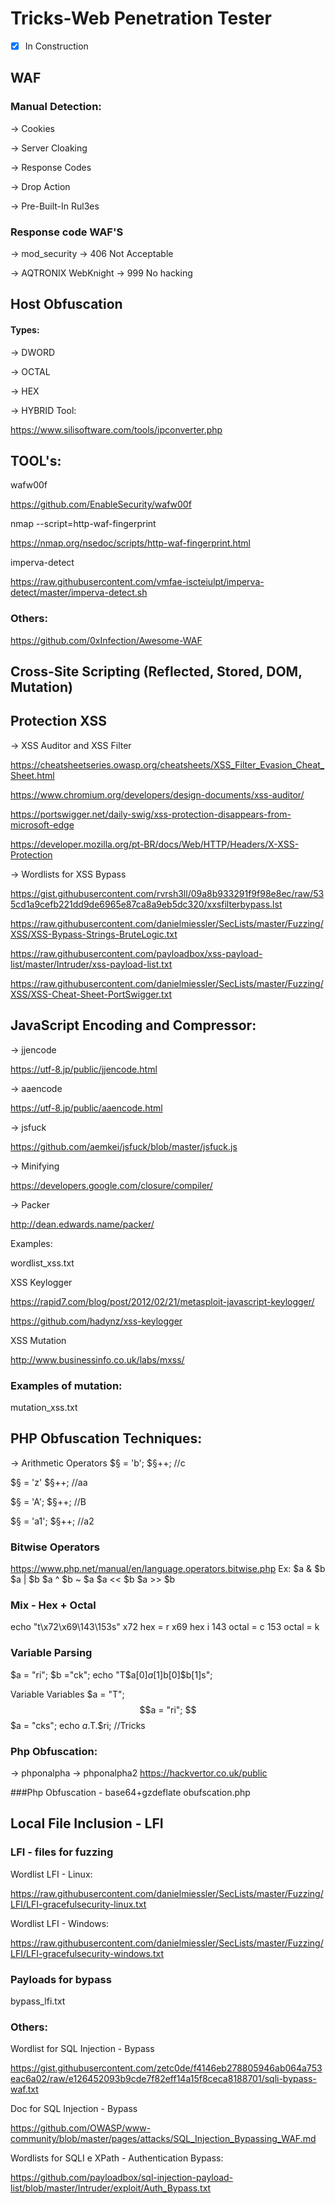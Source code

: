 # Tricks-Web Penetration Tester
- [x] In Construction

## WAF

### Manual Detection:

-> Cookies

-> Server Cloaking

-> Response Codes

-> Drop Action

-> Pre-Built-In Rul3es

### Response code WAF'S

-> mod_security -> 406 Not Acceptable

-> AQTRONIX WebKnight -> 999 No hacking

## Host Obfuscation

#### Types:
-> DWORD
  
-> OCTAL 
  
-> HEX
  
-> HYBRID
Tool:

https://www.silisoftware.com/tools/ipconverter.php

## TOOL's:

wafw00f 

https://github.com/EnableSecurity/wafw00f

nmap --script=http-waf-fingerprint

https://nmap.org/nsedoc/scripts/http-waf-fingerprint.html

imperva-detect

https://raw.githubusercontent.com/vmfae-iscteiulpt/imperva-detect/master/imperva-detect.sh

### Others:

https://github.com/0xInfection/Awesome-WAF

## Cross-Site Scripting (Reflected, Stored, DOM, Mutation)

## Protection XSS

-> XSS Auditor and XSS Filter

https://cheatsheetseries.owasp.org/cheatsheets/XSS_Filter_Evasion_Cheat_Sheet.html

https://www.chromium.org/developers/design-documents/xss-auditor/

https://portswigger.net/daily-swig/xss-protection-disappears-from-microsoft-edge

https://developer.mozilla.org/pt-BR/docs/Web/HTTP/Headers/X-XSS-Protection

-> Wordlists for XSS Bypass

https://gist.githubusercontent.com/rvrsh3ll/09a8b933291f9f98e8ec/raw/535cd1a9cefb221dd9de6965e87ca8a9eb5dc320/xxsfilterbypass.lst

https://raw.githubusercontent.com/danielmiessler/SecLists/master/Fuzzing/XSS/XSS-Bypass-Strings-BruteLogic.txt

https://raw.githubusercontent.com/payloadbox/xss-payload-list/master/Intruder/xss-payload-list.txt

https://raw.githubusercontent.com/danielmiessler/SecLists/master/Fuzzing/XSS/XSS-Cheat-Sheet-PortSwigger.txt


## JavaScript Encoding and Compressor:

-> jjencode

https://utf-8.jp/public/jjencode.html

-> aaencode

https://utf-8.jp/public/aaencode.html

-> jsfuck

https://github.com/aemkei/jsfuck/blob/master/jsfuck.js

-> Minifying

https://developers.google.com/closure/compiler/

-> Packer 

http://dean.edwards.name/packer/

Examples:

wordlist_xss.txt

XSS Keylogger

https://rapid7.com/blog/post/2012/02/21/metasploit-javascript-keylogger/

https://github.com/hadynz/xss-keylogger

XSS Mutation

http://www.businessinfo.co.uk/labs/mxss/

### Examples of mutation:

mutation_xss.txt

## PHP Obfuscation Techniques:
-> Arithmetic Operators
$§ = 'b';
$§++;
//c

$§ = 'z'
$§++;
//aa

$§ = 'A';
$§++;
//B

$§ = 'a1';
$§++;
//a2

### Bitwise Operators
https://www.php.net/manual/en/language.operators.bitwise.php
Ex:
$a & $b
$a | $b	
$a ^ $b
~ $a
$a << $b
$a >> $b

### Mix - Hex + Octal
echo "t\x72\x69\143\153s"
x72 hex = r
x69 hex i
143 octal = c
153 octal = k

### Variable Parsing

$a = "ri";
$b ="ck";
echo "T$a[0]$a[1]$b[0]$b[1]s";

Variable Variables
$a = "T";
$$a = "ri";
$$$a = "cks";
echo $a.$T.$ri;
//Tricks

### Php Obfuscation:

-> phponalpha
-> phponalpha2
https://hackvertor.co.uk/public

###Php Obfuscation - base64+gzdeflate
obufscation.php

## Local File Inclusion - LFI

### LFI - files for fuzzing
Wordlist LFI - Linux:

https://raw.githubusercontent.com/danielmiessler/SecLists/master/Fuzzing/LFI/LFI-gracefulsecurity-linux.txt

Wordlist LFI - Windows:

https://raw.githubusercontent.com/danielmiessler/SecLists/master/Fuzzing/LFI/LFI-gracefulsecurity-windows.txt

### Payloads for bypass

bypass_lfi.txt

### Others:

Wordlist for SQL Injection - Bypass

https://gist.githubusercontent.com/zetc0de/f4146eb278805946ab064a753eac6a02/raw/e126452093b9cde7f82eff14a15f8ceca8188701/sqli-bypass-waf.txt

Doc for SQL Injection - Bypass

https://github.com/OWASP/www-community/blob/master/pages/attacks/SQL_Injection_Bypassing_WAF.md

Wordlists for SQLI e XPath - Authentication Bypass:

https://github.com/payloadbox/sql-injection-payload-list/blob/master/Intruder/exploit/Auth_Bypass.txt
